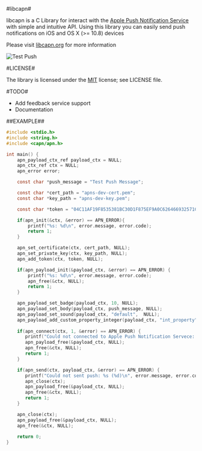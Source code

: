 #libcapn#

libcapn is a C Library for interact with the [Apple Push Notification Service](http://developer.apple.com/library/mac/#documentation/NetworkingInternet/Conceptual/RemoteNotificationsPG/ApplePushService/ApplePushService.html) with simple and intuitive API. Using this library you can easily send push notifications on iOS and OS X (>= 10.8) devices

Please visit [libcapn.org](http://libcapn.org) for more information

![Test Push](http://libcapn.org/images/test_push.png)

#LICENSE#

The library is licensed under the [MIT](http://www.opensource.org/licenses/mit-license.php) license; see LICENSE file.


#TODO#

* Add feedback service support 
* Documentation

##EXAMPLE##

```c
#include <stdio.h>
#include <string.h>
#include <capn/apn.h>

int main() {
    apn_payload_ctx_ref payload_ctx = NULL;
    apn_ctx_ref ctx = NULL;
    apn_error error;

    const char *push_message = "Test Push Message";

    const char *cert_path = "apns-dev-cert.pem";
    const char *key_path = "apns-dev-key.pem";

    const char *token = "04C11AF19F8535381BC30D1F875EF9A0C626466932571C2AA2296B8C562D397C";

    if(apn_init(&ctx, &error) == APN_ERROR){
        printf("%s: %d\n", error.message, error.code);
        return 1;
    }

    apn_set_certificate(ctx, cert_path, NULL);
    apn_set_private_key(ctx, key_path, NULL);
    apn_add_token(ctx, token, NULL);

    if(apn_payload_init(&payload_ctx, &error) == APN_ERROR) {
        printf("%s: %d\n", error.message, error.code);
        apn_free(&ctx, NULL);
        return 1;
    }

    apn_payload_set_badge(payload_ctx, 10, NULL);
    apn_payload_set_body(payload_ctx, push_message, NULL);
    apn_payload_set_sound(payload_ctx, "default",  NULL);
    apn_payload_add_custom_property_integer(payload_ctx, "int_property", 20, NULL);
  
    if(apn_connect(ctx, 1, &error) == APN_ERROR) {
       printf("Could not connected to Apple Push Notification Servece: %s (%d)\n", error.message, error.code);
       apn_payload_free(&payload_ctx, NULL);
       apn_free(&ctx, NULL);
       return 1;
    }

    if(apn_send(ctx, payload_ctx, &error) == APN_ERROR) {
       printf("Could not sent push: %s (%d)\n", error.message, error.code);
       apn_close(ctx);
       apn_payload_free(&payload_ctx, NULL);
       apn_free(&ctx, NULL);
       return 1;
    } 

    apn_close(ctx);
    apn_payload_free(&payload_ctx, NULL);
    apn_free(&ctx, NULL);
    
    return 0;
}
```
